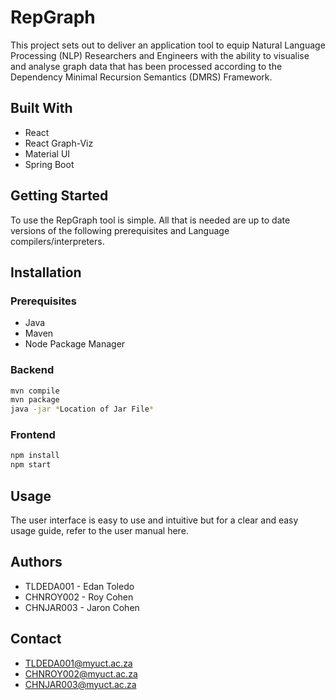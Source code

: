 # RepGraph

This project sets out to deliver an application tool to equip Natural Language Processing (NLP) Researchers and Engineers with the ability to visualise and analyse graph data that has been processed according to the Dependency Minimal Recursion Semantics (DMRS) Framework.

## Built With
* React
* React Graph-Viz
* Material UI
* Spring Boot

## Getting Started
To use the RepGraph tool is simple. All that is needed are up to date versions of the following prerequisites and Language compilers/interpreters.

## Installation
### Prerequisites
* Java
* Maven
* Node Package Manager


### Backend
```bash
mvn compile
mvn package
java -jar *Location of Jar File*
```
### Frontend
```bash
npm install
npm start
```

## Usage
The user interface is easy to use and intuitive but for a clear and easy usage guide, refer to the user manual here.

## Authors
* TLDEDA001 - Edan Toledo
* CHNROY002 - Roy Cohen
* CHNJAR003 - Jaron Cohen

## Contact 
* TLDEDA001@myuct.ac.za
* CHNROY002@myuct.ac.za
* CHNJAR003@myuct.ac.za
